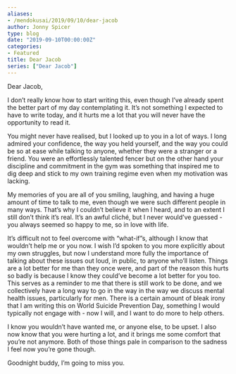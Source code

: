 ```yaml
---
aliases:
- /mendokusai/2019/09/10/dear-jacob
author: Jonny Spicer
type: blog
date: "2019-09-10T00:00:00Z"
categories:
- Featured
title: Dear Jacob
series: ["Dear Jacob"]
---
```

Dear Jacob,

I don’t really know how to start writing this, even though I’ve already spent the better part of my day contemplating it. It’s not something I expected to have to write today, and it hurts me a lot that you will never have the opportunity to read it.

You might never have realised, but I looked up to you in a lot of ways. I long admired your confidence, the way you held yourself, and the way you could be so at ease while talking to anyone, whether they were a stranger or a friend. You were an effortlessly talented fencer but on the other hand your discipline and commitment in the gym was something that inspired me to dig deep and stick to my own training regime even when my motivation was lacking.

My memories of you are all of you smiling, laughing, and having a huge amount of time to talk to me, even though we were such different people in many ways. That’s why I couldn’t believe it when I heard, and to an extent I still don’t think it’s real. It’s an awful cliché, but I never would’ve guessed - you always seemed so happy to me, so in love with life.

It’s difficult not to feel overcome with “what-if”s, although I know that wouldn’t help me or you now. I wish I’d spoken to you more explicitly about my own struggles, but now I understand more fully the importance of talking about these issues out loud, in public, to anyone who’ll listen. Things are a lot better for me than they once were, and part of the reason this hurts so badly is because I know they could’ve become a lot better for you too. This serves as a reminder to me that there is still work to be done, and we collectively have a long way to go in the way in the way we discuss mental  health issues, particularly for men. There is a certain amount of bleak irony that I am writing this on World Suicide Prevention Day, something I would typically not engage with - now I will, and I want to do more to help others.

I know you wouldn’t have wanted me, or anyone else, to be upset. I also now know that you were hurting a lot, and it brings me some comfort that you’re not anymore. Both of those things pale in comparison to the sadness I feel now you’re gone though.

Goodnight buddy, I’m going to miss you.
